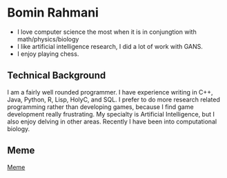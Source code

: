 # Bomin Rahmani
* I love computer science the most when it is in conjungtion with math/physics/biology
* I like artificial intelligence research, I did a lot of work with GANS.
* I enjoy playing chess.

## Technical Background
I am a fairly well rounded programmer. I have experience writing in C++, Java, Python, R, Lisp, HolyC, and SQL. I prefer to do more research related programming rather than developing games, because I find game development really frustrating. My specialty is Artificial Intelligence, but I also enjoy delving in other areas. Recently I have been into computational biology.

## Meme
[Meme](https://twitter.com/chiweethedog/status/1354935774479695885)

